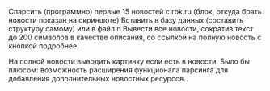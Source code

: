 ﻿Спарсить (программно) первые 15 новостей с rbk.ru (блок, откуда брать новости показан на скриншоте)
Вставить в базу данных (составить структуру самому) или в файл.n
Вывести все новости, сократив текст до 200 символов в качестве описания, со ссылкой на полную новость с кнопкой подробнее.

На полной новости выводить картинку если есть в новости.
Было бы плюсом: возможность расширения функционала парсинга для добавления дополнительных новостных ресурсов.